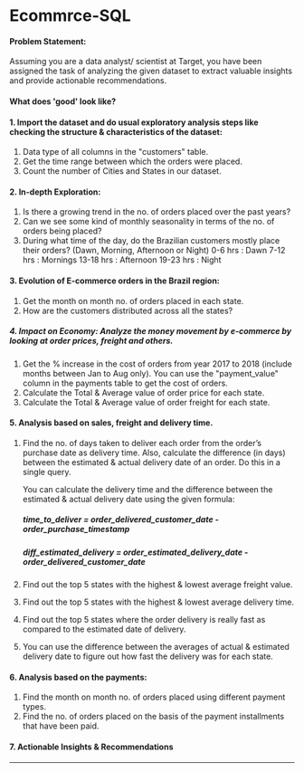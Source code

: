 # Ecommrce-SQL

#### Problem Statement:

Assuming you are a data analyst/ scientist at Target, you have been assigned the task of analyzing the given dataset to extract valuable insights and provide actionable recommendations.

#### What does 'good' look like?

#### 1. Import the dataset and do usual exploratory analysis steps like checking the structure & characteristics of the dataset:
  1. Data type of all columns in the "customers" table.
  2. Get the time range between which the orders were placed.
  3. Count the number of Cities and States in our dataset.
#### 2. In-depth Exploration:
  1. Is there a growing trend in the no. of orders placed over the past years?
  2. Can we see some kind of monthly seasonality in terms of the no. of orders being placed?
  3. During what time of the day, do the Brazilian customers mostly place their orders? (Dawn, Morning, Afternoon or Night)
    0-6 hrs : Dawn
    7-12 hrs : Mornings
    13-18 hrs : Afternoon
    19-23 hrs : Night
#### 3. Evolution of E-commerce orders in the Brazil region:
  1. Get the month on month no. of orders placed in each state.
  2. How are the customers distributed across all the states?
##### 4. Impact on Economy: Analyze the money movement by e-commerce by looking at order prices, freight and others.
  1. Get the % increase in the cost of orders from year 2017 to 2018 (include months between Jan to Aug only). You can use the "payment_value" column in the             payments table to get the cost of orders.
  2. Calculate the Total & Average value of order price for each state.
  3. Calculate the Total & Average value of order freight for each state.
#### 5. Analysis based on sales, freight and delivery time.
  1. Find the no. of days taken to deliver each order from the order’s purchase date as delivery time. Also, calculate the difference (in days) between the              estimated & actual delivery date of an order. Do this in a single query.

     You can calculate the delivery time and the difference between the estimated & actual delivery date using the given formula:
     ##### time_to_deliver = order_delivered_customer_date - order_purchase_timestamp
     ##### diff_estimated_delivery = order_estimated_delivery_date - order_delivered_customer_date
  2. Find out the top 5 states with the highest & lowest average freight value.
  3. Find out the top 5 states with the highest & lowest average delivery time.
  4. Find out the top 5 states where the order delivery is really fast as compared to the estimated date of delivery.
  5. You can use the difference between the averages of actual & estimated delivery date to figure out how fast the delivery was for each state.
#### 6. Analysis based on the payments:
  1. Find the month on month no. of orders placed using different payment types.
  2. Find the no. of orders placed on the basis of the payment installments that have been paid.
#### 7. Actionable Insights & Recommendations
___________________________________________________________________________________________________________
